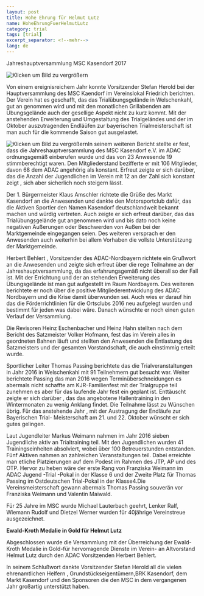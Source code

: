 ```yaml
---
layout: post
title: Hohe Ehrung für Helmut Lutz
name: HoheEhrungFuerHelmutLutz
category: trial
tags: [trial]
excerpt_separator: <!--mehr-->
lang: de
---
```




Jahreshauptversammlung MSC Kasendorf 2017

![Klicken um Bild zu vergrößern](https://lh3.googleusercontent.com/mZQ5gYRcf7QjCdrMCnfBAniJySyQpK4KGO1AWWUzbwFjZoPpNyC2jqAf4gQdVcSOWFk4IOzMkmLrmF_BexUWeivudWhTDJGkGdOUv4xrCKRpcz2VdRp6smFNb47vqsyl2-las2boW7SKl4Hp9aN5Zu6rBHK0MSzfvH-vDzgSRQHstfV5oZq0ONUvRDclQS5IGlEQoIJiXvtzIawIzUZVJJkT_yksP5IvgvYX1Hu0B2FPn__rRHhaJvHblxUVuqFFMuGcHc91qoqQ_smhzeOY8n0gSKSVEuAq2Fpy-MigCO6bGavb2yaQy1QO9tzyLtpHb3WWvn_0obhSoC3AYgJc0mRx8P7knu4fBISY6ZTDvD-R7wbe7977vLsLcQ5iiaYQUkM2OpEiC2Uil9TlHzqt8XmXuYmJUDDi8NUI3vHQMZUJVjb2j4UOJfll78iwUenLKb4oBMBVTXZ_ssmHwONNGIKIcpYvNFtTjiRBZkUXzucF7rtyCbBrAKABY_5tDyxWfXsXYvYVv6KIGyVR_4BQLnaZ8Gi8lm2-HeLL7vTOr3TpVQ1HzZt_79lIonndO7my4NGXb48NS7Zha_q8DjCEDA6s2RcOHH0dx0WCkbvggWnKT2qWl8Y7=w1024-h768-no)

<!--mehr-->

Von einem ereignisreichem Jahr konnte Vorsitzender Stefan Herold bei der Hauptversammlung des MSC Kaendorf im Vereinslokal Friedrich berichten. Der Verein hat es geschafft, das das  Trialübungsgelände in Welschenkahl, gut an genommen wird und  mit den monatlichen Grillabenden am Übungsgelände auch der gesellige Aspekt nicht zu kurz kommt. Mit der anstehenden Erweiterung und Umgestaltung des Trialgeländes und der im Oktober auszutragenden Endläüfen  zur bayerischen Trialmeisterschaft ist man auch für die kommende Saison gut ausgelastet.

![Klicken um Bild zu vergrößern](https://lh3.googleusercontent.com/HOzUXXGNURgRrJ-5HHrnT4Brvp0yGPNwCnbDZOJaak86JzDwkT0ycSK4P7QryoeQdEdfyDL0pW9CTxUSHVVyrDy41iYwIygiUGQNFna73JHnd4tDKo_10ErWW1Db7vDKprhslKbUrhCFRz71xJjspRdnJOM_Gr5A0IMTOQxdN2R4o3PiqvkNcWoYNtAi0kmEks8IjxrbGpMSXXPv9wPyaARceJzYZdD48cbXu8Og1AB7ThBNN7ZsSqIEf3cG33-xN_Fj7av3hVsqGy93iGOrUaKao9rpjvq5Gf1fZwmfcYSy0mSmYm9GWSrPSW-zXFGPb27zCAoQGeJ2Pw5O_tWNXshiftfMNeLy6Td3Emt0RfZW05ba7o6dOetiyxURqsPTyMNNZOIMoBUTNFeGkIwFBmYWGDM1ZWK2BOXzCtYbfBYkyv7OeRW2Yf2cxY193ZSsbj-y-T78p33WthUGixmDA1ZDFMjbsH7HxoAuhUGFmHPufs2wHG8YO-S29Ng-cgfgCQithplPm1nG44OZlr5rMpd9dzMhhJT5njSa2c0kbpXzfv_om-o5lZ7pL7F3P6vrpDn1XcCoVMfMuVngCkm6Hq-5B_TbEXUtdpHBH0q6n1PYeTcbmILI=w1024-h819-no)In seinem weiteren Bericht stellte er fest, dass die Jahreshauptversammlung des MSC Kasendorf e.V. im ADAC ordnungsgemäß einberufen wurde und das von 23 Anwesende 19 stimmberechtigt waren. Den Mitgliederstand bezifferte er mit 106 Mitglieder, davon 68 dem ADAC angehörig als konstant. Erfreut zeigte er sich darüber, das die Anzahl der Jugendlichen im Verein mit 12 an der Zahl sich konstant zeigt , sich aber sicherlich noch steigern lässt.

Der 1. Bürgermeister Klaus Amschler richtete die Grüße des Markt Kasendorf an die Anwesenden und dankte den Motorsportclub dafür, das die Aktiven Sportler den Namen Kasendorf deutschlandweit bekannt machen und würdig vertreten. Auch zeigte er sich erfreut darüber, das  das Trialübungsgelände gut angenommen wird und bis dato noch keine negativen Äußerungen oder Beschwerden von Außen bei der Marktgemeinde eingegangen seien. Des weiteren  versprach er  den Anwesenden auch weiterhin bei allem Vorhaben die vollste Unterstützung der Marktgemeinde.

Herbert Behlert , Vorsitzender des ADAC-Nordbayern richtete ein Grußwort an die Anwesenden und zeigte sich erfreut über die rege Teilnahme an der Jahreshauptversammlung, da das erfahrungsgemäß nicht überall so der Fall ist. Mit der Errichtung  und der an stehenden Erweiterung des Übungsgelände ist man gut aufgestellt im Raum Nordbayern. Des weiteren berichtete er noch über die positive Mitgliederentwicklung des ADAC Nordbayern und die Krise damit überwunden sei. Auch wies er darauf hin das die Förderrichtlinien für die Ortsclubs 2016 neu aufgelegt wurden und bestimmt für jeden was dabei wäre. Danach wünschte er noch einen guten Verlauf der Versammlung.

Die Revisoren Heinz Eschenbacher und Heinz Hahn stellten nach dem Bericht des Satzmeister Volker Hofmann, fest das im Verein alles in geordneten Bahnen läuft und stellten den Anwesenden die Entlastung des Satzmeisters und der gesamten  Vorstandschaft, die auch einstimmig erteilt wurde.

Sportlicher Leiter Thomas Passing berichtete das die Trialveranstaltungen in Jahr 2016 in  Welschenkahl mit 91  Teilnehmern gut besucht war. Weiter berichtete Passing das man 2016 wegen Terminüberschneidungen es abermals nicht schaffte am KJR-Familienfest mit der Trialgruppe teil zunehmen es aber für das laufende Jahr fest ein geplant ist. Enttäuscht zeigte er sich darüber , das das angebotene   Hallentraining in den Wintermonaten  zu wenig Anklang findet. Die Teilnahme lässt zu Wünschen übrig. Für das anstehende Jahr , mit der Austragung der Endläufe zur Bayerischen Trial- Meisterschaft am 21. und 22. Oktober wünscht er sich gutes gelingen.

Laut Jugendleiter Markus Weimann nahmen im Jahr 2016 sieben Jugendliche aktiv an Trialtraining teil. Mit den Jugendlichen wurden 41 Trainingseinheiten absolviert, wobei über 100 Betreuerstunden entstanden. Fünf Aktiven nahmen an zahlreichen Veranstaltungen teil. Dabei erreichte man etliche Platzierungen auf dem Podest im Rahmen des JTP, AP und des OTP.  Hervor zu heben wäre der erste Rang von Franziska Weimann  im ADAC Jugend -Trial -Pokal  in der Klasse 6 und der Zweite Platz für Thomas Passing im Ostdeutschen Trial-Pokal in der Klasse4.Die Vereinsmeisterschaft gewann abermals Thomas Passing souverän vor Franziska Weimann und Valentin Maiwald.

Für 25 Jahre im MSC wurde Michael Lauterbach geehrt, Lenker Ralf, Wiemann Rudolf und Dietzel Werner wurden für 40jährige Vereinstreue ausgezeichnet.

**Ewald-Kroth Medalie in Gold für Helmut Lutz**

Abgeschlossen wurde die Versammlung mit der Überreichung der Ewald-Kroth Medalie in Gold-für hervorragende Dienste im Verein- an Altvorstand Helmut Lutz durch  den ADAC Vorsitzenden Herbert Behlert.

 In seinem Schlußwort dankte Vorsitzender Stefan Herold  all die vielen ehrenamtlichen Helfern , Grundstückseigentümern,BRK Kasendorf, dem Markt Kasendorf und den Sponsoren die den MSC in dem vergangenen Jahr großartig unterstützt haben.
